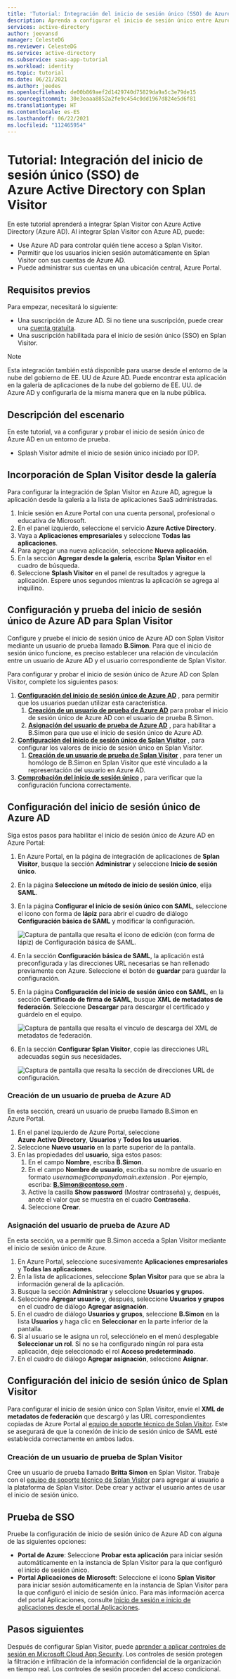 ```yaml
---
title: 'Tutorial: Integración del inicio de sesión único (SSO) de Azure Active Directory con Splan Visitor | Microsoft Docs'
description: Aprenda a configurar el inicio de sesión único entre Azure Active Directory y Splan Visitor.
services: active-directory
author: jeevansd
manager: CelesteDG
ms.reviewer: CelesteDG
ms.service: active-directory
ms.subservice: saas-app-tutorial
ms.workload: identity
ms.topic: tutorial
ms.date: 06/21/2021
ms.author: jeedes
ms.openlocfilehash: de00b869aef2d1429740d75829da9a5c3e79de15
ms.sourcegitcommit: 30e3eaaa8852a2fe9c454c0dd1967d824e5d6f81
ms.translationtype: HT
ms.contentlocale: es-ES
ms.lasthandoff: 06/22/2021
ms.locfileid: "112465954"
---
```

# <a name="tutorial-integrate-azure-active-directory-single-sign-on-sso-with-splan-visitor"></a>Tutorial: Integración del inicio de sesión único (SSO) de Azure Active Directory con Splan Visitor

En este tutorial aprenderá a integrar Splan Visitor con Azure Active Directory (Azure AD). Al integrar Splan Visitor con Azure AD, puede:

* Use Azure AD para controlar quién tiene acceso a Splan Visitor.
* Permitir que los usuarios inicien sesión automáticamente en Splan Visitor con sus cuentas de Azure AD.
* Puede administrar sus cuentas en una ubicación central, Azure Portal.

## <a name="prerequisites"></a>Requisitos previos

Para empezar, necesitará lo siguiente:

* Una suscripción de Azure AD. Si no tiene una suscripción, puede crear una [cuenta gratuita](https://azure.microsoft.com/free/).
* Una suscripción habilitada para el inicio de sesión único (SSO) en Splan Visitor.

> [!NOTE]
> Esta integración también está disponible para usarse desde el entorno de la nube del gobierno de EE. UU de Azure AD. Puede encontrar esta aplicación en la galería de aplicaciones de la nube del gobierno de EE. UU. de Azure AD y configurarla de la misma manera que en la nube pública.

## <a name="scenario-description"></a>Descripción del escenario

En este tutorial, va a configurar y probar el inicio de sesión único de Azure AD en un entorno de prueba.

* Splash Visitor admite el inicio de sesión único iniciado por IDP.

## <a name="add-splan-visitor-from-the-gallery"></a>Incorporación de Splan Visitor desde la galería

Para configurar la integración de Splan Visitor en Azure AD, agregue la aplicación desde la galería a la lista de aplicaciones SaaS administradas.

1. Inicie sesión en Azure Portal con una cuenta personal, profesional o educativa de Microsoft.
1. En el panel izquierdo, seleccione el servicio **Azure Active Directory**.
1. Vaya a **Aplicaciones empresariales** y seleccione **Todas las aplicaciones**.
1. Para agregar una nueva aplicación, seleccione **Nueva aplicación**.
1. En la sección **Agregar desde la galería**, escriba **Splan Visitor** en el cuadro de búsqueda.
1. Seleccione **Splash Visitor** en el panel de resultados y agregue la aplicación. Espere unos segundos mientras la aplicación se agrega al inquilino.

## <a name="configure-and-test-azure-ad-sso-for-splan-visitor"></a>Configuración y prueba del inicio de sesión único de Azure AD para Splan Visitor

Configure y pruebe el inicio de sesión único de Azure AD con Splan Visitor mediante un usuario de prueba llamado **B.Simon**. Para que el inicio de sesión único funcione, es preciso establecer una relación de vinculación entre un usuario de Azure AD y el usuario correspondiente de Splan Visitor.

Para configurar y probar el inicio de sesión único de Azure AD con Splan Visitor, complete los siguientes pasos:

1. **[Configuración del inicio de sesión único de Azure AD](#configure-azure-ad-sso)** , para permitir que los usuarios puedan utilizar esta característica.
    1. **[Creación de un usuario de prueba de Azure AD](#create-an-azure-ad-test-user)** para probar el inicio de sesión único de Azure AD con el usuario de prueba B.Simon.
    1. **[Asignación del usuario de prueba de Azure AD](#assign-the-azure-ad-test-user)** , para habilitar a B.Simon para que use el inicio de sesión único de Azure AD.
1. **[Configuración del inicio de sesión único de Splan Visitor](#configure-splan-visitor-sso)** , para configurar los valores de inicio de sesión único en Splan Visitor.
    1. **[Creación de un usuario de prueba de Splan Visitor](#create-a-splan-visitor-test-user)** , para tener un homólogo de B.Simon en Splan Visitor que esté vinculado a la representación del usuario en Azure AD.
1. **[Comprobación del inicio de sesión único](#test-sso)** , para verificar que la configuración funciona correctamente.

## <a name="configure-azure-ad-sso"></a>Configuración del inicio de sesión único de Azure AD

Siga estos pasos para habilitar el inicio de sesión único de Azure AD en Azure Portal:

1. En Azure Portal, en la página de integración de aplicaciones de **Splan Visitor**, busque la sección **Administrar** y seleccione **Inicio de sesión único**.
1. En la página **Seleccione un método de inicio de sesión único**, elija **SAML**.
1. En la página **Configurar el inicio de sesión único con SAML**, seleccione el icono con forma de **lápiz** para abrir el cuadro de diálogo **Configuración básica de SAML** y modificar la configuración.

   ![Captura de pantalla que resalta el icono de edición (con forma de lápiz) de Configuración básica de SAML.](common/edit-urls.png)

1. En la sección **Configuración básica de SAML**, la aplicación está preconfigurada y las direcciones URL necesarias se han rellenado previamente con Azure. Seleccione el botón de **guardar** para guardar la configuración.

1. En la página **Configuración del inicio de sesión único con SAML**, en la sección **Certificado de firma de SAML**, busque **XML de metadatos de federación**. Seleccione **Descargar** para descargar el certificado y guárdelo en el equipo.

    ![Captura de pantalla que resalta el vínculo de descarga del XML de metadatos de federación.](common/metadataxml.png)

1. En la sección **Configurar Splan Visitor**, copie las direcciones URL adecuadas según sus necesidades.

    ![Captura de pantalla que resalta la sección de direcciones URL de configuración.](common/copy-configuration-urls.png)

### <a name="create-an-azure-ad-test-user"></a>Creación de un usuario de prueba de Azure AD

En esta sección, creará un usuario de prueba llamado B.Simon en Azure Portal.

1. En el panel izquierdo de Azure Portal, seleccione **Azure Active Directory**, **Usuarios** y **Todos los usuarios**.
1. Seleccione **Nuevo usuario** en la parte superior de la pantalla.
1. En las propiedades del **usuario**, siga estos pasos:
   1. En el campo **Nombre**, escriba **B.Simon**.  
   1. En el campo **Nombre de usuario**, escriba su nombre de usuario en formato _username@companydomain.extension_ . Por ejemplo, escriba: **B.Simon@contoso.com** .
   1. Active la casilla **Show password** (Mostrar contraseña) y, después, anote el valor que se muestra en el cuadro **Contraseña**.
   1. Seleccione **Crear**.

### <a name="assign-the-azure-ad-test-user"></a>Asignación del usuario de prueba de Azure AD

En esta sección, va a permitir que B.Simon acceda a Splan Visitor mediante el inicio de sesión único de Azure.

1. En Azure Portal, seleccione sucesivamente **Aplicaciones empresariales** y **Todas las aplicaciones**.
1. En la lista de aplicaciones, seleccione **Splan Visitor** para que se abra la información general de la aplicación.
1. Busque la sección **Administrar** y seleccione **Usuarios y grupos**.
1. Seleccione **Agregar usuario** y, después, seleccione **Usuarios y grupos** en el cuadro de diálogo **Agregar asignación**.
1. En el cuadro de diálogo **Usuarios y grupos**, seleccione **B.Simon** en la lista **Usuarios** y haga clic en **Seleccionar** en la parte inferior de la pantalla.
1. Si al usuario se le asigna un rol, selecciónelo en el menú desplegable **Seleccionar un rol**. Si no se ha configurado ningún rol para esta aplicación, deje seleccionado el rol **Acceso predeterminado**.
1. En el cuadro de diálogo **Agregar asignación**, seleccione **Asignar**.

## <a name="configure-splan-visitor-sso"></a>Configuración del inicio de sesión único de Splan Visitor

Para configurar el inicio de sesión único con Splan Visitor, envíe el **XML de metadatos de federación** que descargó y las URL correspondientes copiadas de Azure Portal al [equipo de soporte técnico de Splan Visitor](mailto:support@splan.com). Este se asegurará de que la conexión de inicio de sesión único de SAML esté establecida correctamente en ambos lados.

### <a name="create-a-splan-visitor-test-user"></a>Creación de un usuario de prueba de Splan Visitor

Cree un usuario de prueba llamado **Britta Simon** en Splan Visitor. Trabaje con el [equipo de soporte técnico de Splan Visitor](mailto:support@splan.com) para agregar al usuario a la plataforma de Splan Visitor. Debe crear y activar el usuario antes de usar el inicio de sesión único.

## <a name="test-sso"></a>Prueba de SSO

Pruebe la configuración de inicio de sesión único de Azure AD con alguna de las siguientes opciones:

* **Portal de Azure**: Seleccione **Probar esta aplicación** para iniciar sesión automáticamente en la instancia de Splan Visitor para la que configuró el inicio de sesión único.
* **Portal Aplicaciones de Microsoft**: Seleccione el icono **Splan Visitor** para iniciar sesión automáticamente en la instancia de Splan Visitor para la que configuró el inicio de sesión único. Para más información acerca del portal Aplicaciones, consulte [Inicio de sesión e inicio de aplicaciones desde el portal Aplicaciones](../user-help/my-apps-portal-end-user-access.md).

## <a name="next-steps"></a>Pasos siguientes

Después de configurar Splan Visitor, puede [aprender a aplicar controles de sesión en Microsoft Cloud App Security](/cloud-app-security/proxy-deployment-any-app). Los controles de sesión protegen la filtración e infiltración de la información confidencial de la organización en tiempo real. Los controles de sesión proceden del acceso condicional.